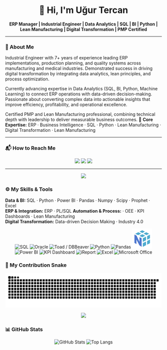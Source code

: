 
<h1 align="center">👋 Hi, I'm Uğur Tercan</h1>
<p align="center">
  <b>ERP Manager | Industrial Engineer | Data Analytics | SQL | BI | Python | Lean Manufacturing | Digital Transformation | PMP Certified </b>
</p>

---

### 🧭 About Me
Industrial Engineer with 7+ years of experience leading ERP implementations, production planning, and quality systems across manufacturing and medical industries. Demonstrated success in driving digital transformation by integrating data analytics, lean principles, and process optimization.

Currently advancing expertise in Data Analytics (SQL, BI, Python, Machine Learning) to connect ERP operations with data-driven decision-making. Passionate about converting complex data into actionable insights that improve efficiency, profitability, and operational excellence.

Certified PMP and Lean Manufacturing professional, combining technical depth with leadership to deliver measurable business outcomes.
🔹 <b>Core Expertise:</b> ERP · Business Intelligence · SQL · Python · Lean Manufacturing · Digital Transformation · Lean Manufacturing

---
### 📬 How to Reach Me
<p align="center">
  <a href="https://www.linkedin.com/in/ugurtercan/"><img src="https://img.shields.io/badge/LinkedIn-0077B5?style=for-the-badge&logo=linkedin&logoColor=white" /></a>
  <a href="https://medium.com/@uurtrcn"><img src="https://img.shields.io/badge/Medium-000000?style=for-the-badge&logo=medium&logoColor=white" /></a>
  <a href="mailto:ugur_ut@yahoo.com"><img src="https://img.shields.io/badge/Email-D14836?style=for-the-badge&logo=gmail&logoColor=white" /></a>
</p>

---
<p align="center">
  <img src="https://media.giphy.com/media/L8K62iTDkzGX6/giphy.gif" width="400" />
</p> 

### ⚙️ My Skills & Tools
**Data & BI:** SQL · Python · Power BI · Pandas  · Numpy · Scipy · Prophet · Excel  
**ERP & Integration:** ERP · PL/SQL 
**Automation & Process:** · OEE · KPI Dashboards · Lean Manufacturing  
**Digital Transformation:** Data-driven Decision Making · Industry 4.0  

<p align="center">

  <!-- Database & Development -->
  <img src="https://img.icons8.com/ios-filled/64/sql.png" alt="SQL" />
  <img src="https://img.icons8.com/color/64/oracle-logo.png" alt="Oracle" />
  <img src="https://img.icons8.com/color/64/code--v1.png" alt="Toad / DBBeaver" />

  <!-- Programming & Data Analysis -->
  <img src="https://img.icons8.com/color/64/python--v1.png" alt="Python" />
  <img src="https://raw.githubusercontent.com/valohai/ml-logos/master/pandas.svg" width="64" alt="Pandas" />
  <img src="https://raw.githubusercontent.com/valohai/ml-logos/master/numpy.svg" width="64" alt="NumPy" />

  <!-- Reporting & Analytics -->
  <img src="https://img.icons8.com/color/64/power-bi.png" alt="Power BI" />
  <img src="https://img.icons8.com/color/64/bar-chart.png" alt="KPI Dashboard" />
  <img src="https://img.icons8.com/fluency/64/presentation.png" alt="iReport" />

  <!-- Office & Productivity -->
  <img src="https://img.icons8.com/color/64/microsoft-excel-2019--v1.png" alt="Excel" />
  <img src="https://img.icons8.com/color/64/microsoft-office-2019.png" alt="Microsoft Office" />

</p>

### 🐍 My Contribution Snake
<p align="center">
  <img src="https://raw.githubusercontent.com/ugurtercan/ugurtercan/output/github-contribution-grid-snake-dark.svg" alt="Snake animation" />
</p>

<p align="center">
  <img src="https://github-readme-streak-stats.herokuapp.com?user=ugurtercan&theme=radical&hide_border=true" />
</p>


### 📊 GitHub Stats
<p align="center">
  <img src="https://github-readme-stats.vercel.app/api?username=ugurtercan&show_icons=true&theme=radical" alt="GitHub Stats" />
  <img src="https://github-readme-stats.vercel.app/api/top-langs/?username=ugurtercan&layout=compact&theme=radical" alt="Top Langs" />
</p>
